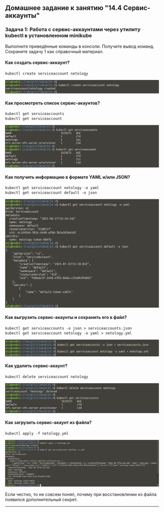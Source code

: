 ## Домашнее задание к занятию "14.4 Сервис-аккаунты"

### Задача 1: Работа с сервис-аккаунтами через утилиту kubectl в установленном minikube

Выполните приведённые команды в консоли. Получите вывод команд. Сохраните
задачу 1 как справочный материал.

#### Как создать сервис-аккаунт?

```
kubectl create serviceaccount netology
```
  
![14.4_1a.png](https://github.com/alsxs/devops_dz/blob/main/clokub/14.4/14.4_1a.png)  

  
#### Как просмотреть список сервис-акаунтов?

```
kubectl get serviceaccounts
kubectl get serviceaccount
```
  
![14.4_1b.png](https://github.com/alsxs/devops_dz/blob/main/clokub/14.4/14.4_1b.png)  

  
#### Как получить информацию в формате YAML и/или JSON?

```
kubectl get serviceaccount netology -o yaml
kubectl get serviceaccount default -o json
```
  
![14.4_1c.png](https://github.com/alsxs/devops_dz/blob/main/clokub/14.4/14.4_1c.png)  

  
#### Как выгрузить сервис-акаунты и сохранить его в файл?

```
kubectl get serviceaccounts -o json > serviceaccounts.json
kubectl get serviceaccount netology -o yaml > netology.yml
```
  
![14.4_1d.png](https://github.com/alsxs/devops_dz/blob/main/clokub/14.4/14.4_1d.png)  

  
#### Как удалить сервис-акаунт?

```
kubectl delete serviceaccount netology
```
  
![14.4_1e.png](https://github.com/alsxs/devops_dz/blob/main/clokub/14.4/14.4_1e.png)  

  
#### Как загрузить сервис-акаунт из файла?

```
kubectl apply -f netology.yml
```
  
![14.4_1f.png](https://github.com/alsxs/devops_dz/blob/main/clokub/14.4/14.4_1f.png)  
  
Если честно, то не совсем понял, почему при восстановлении из файла появился дополнительный секрет.

---
